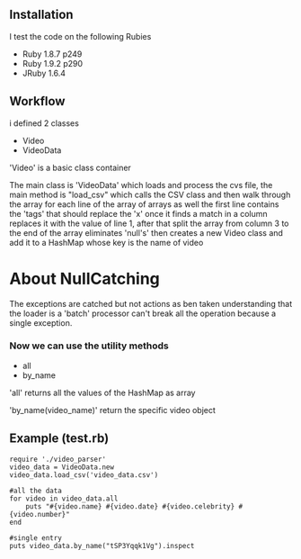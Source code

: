 ## Installation 
I test the code on the following Rubies

 * Ruby 1.8.7 p249
 * Ruby 1.9.2 p290
 * JRuby 1.6.4 

## Workflow 

i defined 2 classes 
 
 * Video
 * VideoData

'Video' is a basic class container 

The main class is 'VideoData' which loads and process the cvs file, the main method is "load_csv" which calls the CSV class and then walk through the array for each line of the array of arrays as well  the first line contains the 'tags' that should replace the 'x' once it finds a match in a column replaces it with the value of line 1, after  that split the array from column 3 to the end of the array eliminates 'null's' then creates a new Video class and add it to a HashMap whose key is the name of video

# About NullCatching

The exceptions are catched but not actions as ben taken understanding that the loader is a 'batch' processor can't break all the operation because a single exception.

### Now we can use the utility methods

 * all
 * by_name 

'all' returns all the values of the HashMap as array

'by_name(video_name)' return the specific video object
 
## Example (test.rb)
	
	require './video_parser'
	video_data = VideoData.new
	video_data.load_csv('video_data.csv')
	
	#all the data
	for video in video_data.all
		puts "#{video.name} #{video.date} #{video.celebrity} #{video.number}"
	end
	
	#single entry
	puts video_data.by_name("tSP3Yqqk1Vg").inspect
	
	